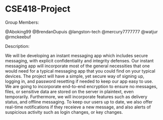 # CSE418-Project

Group Members:

@Aboking99 @BrendanDupuis @langston-tech @mercury7777777 @watjur @rmckeebuf

Description:

We will be developing an instant messaging app which includes secure messaging, with explicit confidentiality and integrity defenses. Our instant messaging app will incorporate most of the general necessities that one would need for a typical messaging app that you could find on your typical devices. The project will have a simple, yet secure way of signing up, logging in, and password resetting if needed to keep our app easy to use. We are going to incorporate end-to-end encryption to ensure no messages, files, or sensitive data are stored on the server in plaintext, even temporarily. Furthermore, we will incorporate features such as delivery status, and offline messaging. To keep our users up to date, we also offer real-time notifications if they receieve a new message, and also alerts of suspicious activity such as login changes, or key changes. 
